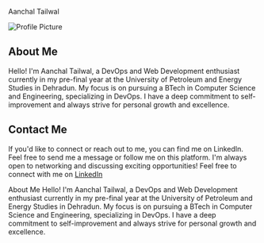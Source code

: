 Aanchal Tailwal

![Profile Picture](professional.jpg)

## About Me
Hello! I'm Aanchal Tailwal, a DevOps and Web Development enthusiast currently in my pre-final year at the University of Petroleum and Energy Studies in Dehradun. My focus is on pursuing a BTech in Computer Science and Engineering, specializing in DevOps. I have a deep commitment to self-improvement and always strive for personal growth and excellence.


## Contact Me

If you'd like to connect or reach out to me, you can find me on LinkedIn. Feel free to send me a message or follow me on this platform. I'm always open to networking and discussing exciting opportunities!
Feel free to connect with me on [LinkedIn](https://www.linkedin.com/in/aanchal-tailwal-73a45a227)


About Me
Hello! I'm Aanchal Tailwal, a DevOps and Web Development enthusiast currently in my pre-final year at the University of Petroleum and Energy Studies in Dehradun. My focus is on pursuing a BTech in Computer Science and Engineering, specializing in DevOps. I have a deep commitment to self-improvement and always strive for personal growth and excellence.






